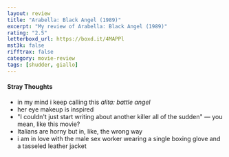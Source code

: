 ```yaml
---
layout: review
title: "Arabella: Black Angel (1989)"
excerpt: "My review of Arabella: Black Angel (1989)"
rating: "2.5"
letterboxd_url: https://boxd.it/4MAPPl
mst3k: false
rifftrax: false
category: movie-review
tags: [shudder, giallo]
---
```


#### Stray Thoughts

- in my mind i keep calling this <i>alita: battle angel</i>
- her eye makeup is inspired
- "I couldn't just start writing about another killer all of the sudden" — you mean, like this movie?
- Italians are horny but in, like, the wrong way
- i am in love with the male sex worker wearing a single boxing glove and a tasseled leather jacket
